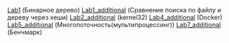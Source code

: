 [Lab1](https://github.com/uginugin/UTMN_TMP_Labs/tree/main/Lab1) (Бинарное дерево) 
[Lab1_additional](https://github.com/uginugin/UTMN_TMP_Labs/tree/main/Lab1_additional) (Сравнение поиска по файлу и дереву через хеши)
[Lab2_additional](https://github.com/uginugin/UTMN_TMP_Labs/tree/main/Lab2_additional) (kernel32)
[Lab4_additional](https://github.com/uginugin/UTMN_TMP_Labs/tree/main/Lab4_additional) (Docker)
[Lab5_additional](https://github.com/uginugin/UTMN_TMP_Labs/tree/main/Lab5_additional) (Многопоточность(мультипроцессинг))
[Lab7_additional](https://github.com/uginugin/UTMN_TMP_Labs/tree/main/Lab7_additional) (Бенчмарк)
